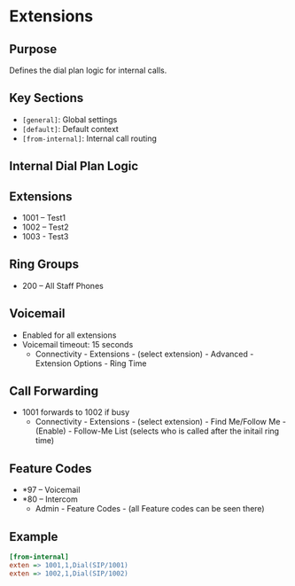 # Extensions

## Purpose
Defines the dial plan logic for internal calls.

## Key Sections
- `[general]`: Global settings
- `[default]`: Default context
- `[from-internal]`: Internal call routing

## Internal Dial Plan Logic

## Extensions
- 1001 – Test1
- 1002 – Test2
- 1003 - Test3


## Ring Groups
- 200 – All Staff Phones

## Voicemail 
- Enabled for all extensions
- Voicemail timeout: 15 seconds
  - Connectivity - Extensions - (select extension) - Advanced - Extension Options - Ring Time
    
## Call Forwarding
- 1001 forwards to 1002 if busy
   - Connectivity - Extensions - (select extension) - Find Me/Follow Me - (Enable) - Follow-Me List (selects who is called after the initail ring time)

## Feature Codes
- *97 – Voicemail
- *80 – Intercom
   - Admin - Feature Codes - (all Feature codes can be seen there)


## Example
```ini
[from-internal]
exten => 1001,1,Dial(SIP/1001)
exten => 1002,1,Dial(SIP/1002)
```
